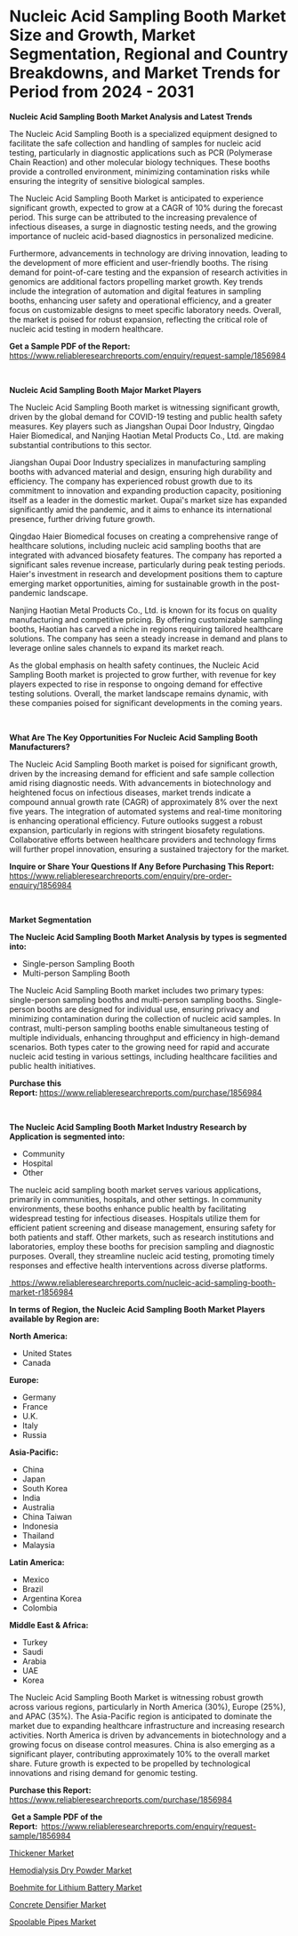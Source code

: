 <p><h1>Nucleic Acid Sampling Booth Market Size and Growth, Market Segmentation, Regional and Country Breakdowns, and Market Trends for Period from 2024 -  2031</h1></p><p><strong>Nucleic Acid Sampling Booth Market Analysis and Latest Trends</strong></p>
<p><p>The Nucleic Acid Sampling Booth is a specialized equipment designed to facilitate the safe collection and handling of samples for nucleic acid testing, particularly in diagnostic applications such as PCR (Polymerase Chain Reaction) and other molecular biology techniques. These booths provide a controlled environment, minimizing contamination risks while ensuring the integrity of sensitive biological samples.</p><p>The Nucleic Acid Sampling Booth Market is anticipated to experience significant growth, expected to grow at a CAGR of 10% during the forecast period. This surge can be attributed to the increasing prevalence of infectious diseases, a surge in diagnostic testing needs, and the growing importance of nucleic acid-based diagnostics in personalized medicine. </p><p>Furthermore, advancements in technology are driving innovation, leading to the development of more efficient and user-friendly booths. The rising demand for point-of-care testing and the expansion of research activities in genomics are additional factors propelling market growth. Key trends include the integration of automation and digital features in sampling booths, enhancing user safety and operational efficiency, and a greater focus on customizable designs to meet specific laboratory needs. Overall, the market is poised for robust expansion, reflecting the critical role of nucleic acid testing in modern healthcare.</p></p>
<p><strong>Get a Sample PDF of the Report:&nbsp;</strong> <a href="https://www.reliableresearchreports.com/enquiry/request-sample/1856984?utm_campaign=7&utm_medium=2&utm_source=Github&utm_content=ia&utm_term=19112024&utm_id=nucleic-acid-sampling-booth">https://www.reliableresearchreports.com/enquiry/request-sample/1856984</a></p>
<p>&nbsp;</p>
<p><strong>Nucleic Acid Sampling Booth Major Market Players</strong></p>
<p><p>The Nucleic Acid Sampling Booth market is witnessing significant growth, driven by the global demand for COVID-19 testing and public health safety measures. Key players such as Jiangshan Oupai Door Industry, Qingdao Haier Biomedical, and Nanjing Haotian Metal Products Co., Ltd. are making substantial contributions to this sector.</p><p>Jiangshan Oupai Door Industry specializes in manufacturing sampling booths with advanced material and design, ensuring high durability and efficiency. The company has experienced robust growth due to its commitment to innovation and expanding production capacity, positioning itself as a leader in the domestic market. Oupai's market size has expanded significantly amid the pandemic, and it aims to enhance its international presence, further driving future growth.</p><p>Qingdao Haier Biomedical focuses on creating a comprehensive range of healthcare solutions, including nucleic acid sampling booths that are integrated with advanced biosafety features. The company has reported a significant sales revenue increase, particularly during peak testing periods. Haier's investment in research and development positions them to capture emerging market opportunities, aiming for sustainable growth in the post-pandemic landscape.</p><p>Nanjing Haotian Metal Products Co., Ltd. is known for its focus on quality manufacturing and competitive pricing. By offering customizable sampling booths, Haotian has carved a niche in regions requiring tailored healthcare solutions. The company has seen a steady increase in demand and plans to leverage online sales channels to expand its market reach.</p><p>As the global emphasis on health safety continues, the Nucleic Acid Sampling Booth market is projected to grow further, with revenue for key players expected to rise in response to ongoing demand for effective testing solutions. Overall, the market landscape remains dynamic, with these companies poised for significant developments in the coming years.</p></p>
<p>&nbsp;</p>
<p><strong>What Are The Key Opportunities For Nucleic Acid Sampling Booth Manufacturers?</strong></p>
<p><p>The Nucleic Acid Sampling Booth market is poised for significant growth, driven by the increasing demand for efficient and safe sample collection amid rising diagnostic needs. With advancements in biotechnology and heightened focus on infectious diseases, market trends indicate a compound annual growth rate (CAGR) of approximately 8% over the next five years. The integration of automated systems and real-time monitoring is enhancing operational efficiency. Future outlooks suggest a robust expansion, particularly in regions with stringent biosafety regulations. Collaborative efforts between healthcare providers and technology firms will further propel innovation, ensuring a sustained trajectory for the market.</p></p>
<p><strong>Inquire or Share Your Questions If Any Before Purchasing This Report:</strong> <a href="https://www.reliableresearchreports.com/enquiry/pre-order-enquiry/1856984?utm_campaign=7&utm_medium=2&utm_source=Github&utm_content=ia&utm_term=19112024&utm_id=nucleic-acid-sampling-booth">https://www.reliableresearchreports.com/enquiry/pre-order-enquiry/1856984</a></p>
<p>&nbsp;</p>
<p><strong>Market Segmentation</strong></p>
<p><strong>The Nucleic Acid Sampling Booth Market Analysis by types is segmented into:</strong></p>
<p><ul><li>Single-person Sampling Booth</li><li>Multi-person Sampling Booth</li></ul></p>
<p><p>The Nucleic Acid Sampling Booth market includes two primary types: single-person sampling booths and multi-person sampling booths. Single-person booths are designed for individual use, ensuring privacy and minimizing contamination during the collection of nucleic acid samples. In contrast, multi-person sampling booths enable simultaneous testing of multiple individuals, enhancing throughput and efficiency in high-demand scenarios. Both types cater to the growing need for rapid and accurate nucleic acid testing in various settings, including healthcare facilities and public health initiatives.</p></p>
<p><strong>Purchase this Report:&nbsp;</strong><a href="https://www.reliableresearchreports.com/purchase/1856984?utm_campaign=7&utm_medium=2&utm_source=Github&utm_content=ia&utm_term=19112024&utm_id=nucleic-acid-sampling-booth">https://www.reliableresearchreports.com/purchase/1856984</a></p>
<p>&nbsp;</p>
<p><strong>The Nucleic Acid Sampling Booth Market Industry Research by Application is segmented into:</strong></p>
<p><ul><li>Community</li><li>Hospital</li><li>Other</li></ul></p>
<p><p>The nucleic acid sampling booth market serves various applications, primarily in communities, hospitals, and other settings. In community environments, these booths enhance public health by facilitating widespread testing for infectious diseases. Hospitals utilize them for efficient patient screening and disease management, ensuring safety for both patients and staff. Other markets, such as research institutions and laboratories, employ these booths for precision sampling and diagnostic purposes. Overall, they streamline nucleic acid testing, promoting timely responses and effective health interventions across diverse platforms.</p></p>
<p><a href="https://www.reliableresearchreports.com/nucleic-acid-sampling-booth-market-r1856984?utm_campaign=7&utm_medium=2&utm_source=Github&utm_content=ia&utm_term=19112024&utm_id=nucleic-acid-sampling-booth">&nbsp;https://www.reliableresearchreports.com/nucleic-acid-sampling-booth-market-r1856984</a></p>
<p><strong>In terms of Region, the Nucleic Acid Sampling Booth Market Players available by Region are:</strong></p>
<p>
    <p> <strong> North America: </strong>
        <ul>
            <li>United States</li>
            <li>Canada</li>
        </ul>
        </p> 
    <p> <strong> Europe: </strong>
        <ul>
            <li>Germany</li>
            <li>France</li>
            <li>U.K.</li>
            <li>Italy</li>
            <li>Russia</li>
        </ul>
        </p> 
    <p> <strong> Asia-Pacific: </strong>
        <ul>
            <li>China</li>
            <li>Japan</li>
            <li>South Korea</li>
            <li>India</li>
            <li>Australia</li>
            <li>China Taiwan</li>
            <li>Indonesia</li>
            <li>Thailand</li>
            <li>Malaysia</li>
        </ul>
        </p> 
    <p> <strong> Latin America: </strong>
        <ul>
            <li>Mexico</li>
            <li>Brazil</li>
            <li>Argentina Korea</li>
            <li>Colombia</li>
        </ul>
        </p> 
    <p> <strong> Middle East & Africa: </strong>
        <ul>
            <li>Turkey</li>
            <li>Saudi</li>
            <li>Arabia</li>
            <li>UAE</li>
            <li>Korea</li>
        </ul>
    </p>
    </p>
<p><p>The Nucleic Acid Sampling Booth Market is witnessing robust growth across various regions, particularly in North America (30%), Europe (25%), and APAC (35%). The Asia-Pacific region is anticipated to dominate the market due to expanding healthcare infrastructure and increasing research activities. North America is driven by advancements in biotechnology and a growing focus on disease control measures. China is also emerging as a significant player, contributing approximately 10% to the overall market share. Future growth is expected to be propelled by technological innovations and rising demand for genomic testing.</p></p>
<p><strong>Purchase this Report: </strong><a href="https://www.reliableresearchreports.com/purchase/1856984?utm_campaign=7&utm_medium=2&utm_source=Github&utm_content=ia&utm_term=19112024&utm_id=nucleic-acid-sampling-booth">https://www.reliableresearchreports.com/purchase/1856984</a></p>
<p>&nbsp;<strong>Get a Sample PDF of the Report:&nbsp;&nbsp;</strong><a href="https://www.reliableresearchreports.com/enquiry/request-sample/1856984?utm_campaign=7&utm_medium=2&utm_source=Github&utm_content=ia&utm_term=19112024&utm_id=nucleic-acid-sampling-booth">https://www.reliableresearchreports.com/enquiry/request-sample/1856984</a></p>
<p><strong></strong></p>
<p><p><a href="https://issuu.com/reportprime-2/docs/thickener-market-size-2030.pptx_3e1f5dedea4018?utm_campaign=7&utm_medium=2&utm_source=Github&utm_content=ia&utm_term=19112024&utm_id=nucleic-acid-sampling-booth">Thickener Market</a></p><p><a href="https://github.com/provorikovar/Market-Research-Report-List-6/blob/main/hemodialysis-dry-powder-market.md?utm_campaign=7&utm_medium=2&utm_source=Github&utm_content=ia&utm_term=19112024&utm_id=nucleic-acid-sampling-booth">Hemodialysis Dry Powder Market</a></p><p><a href="https://github.com/angelajermaine/Market-Research-Report-List-5/blob/main/boehmite-for-lithium-battery-market.md?utm_campaign=7&utm_medium=2&utm_source=Github&utm_content=ia&utm_term=19112024&utm_id=nucleic-acid-sampling-booth">Boehmite for Lithium Battery Market</a></p><p><a href="https://www.linkedin.com/pulse/comprehensive-concrete-densifier-market-report-regional-analysis-p0uic?utm_campaign=7&utm_medium=2&utm_source=Github&utm_content=ia&utm_term=19112024&utm_id=nucleic-acid-sampling-booth">Concrete Densifier Market</a></p><p><a href="https://www.linkedin.com/pulse/spoolable-pipes-market-size-type-product-global-industry-analysis-nmhhc?utm_campaign=7&utm_medium=2&utm_source=Github&utm_content=ia&utm_term=19112024&utm_id=nucleic-acid-sampling-booth">Spoolable Pipes Market</a></p></p>